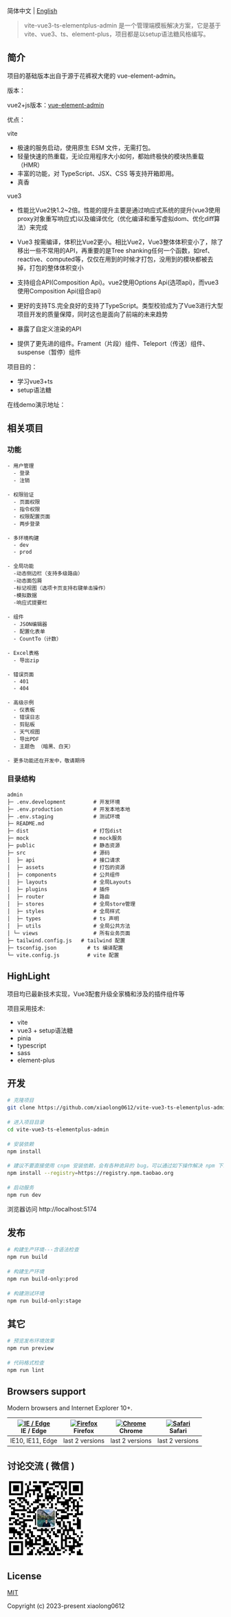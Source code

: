 简体中文 | [English](./README.md)

> vite-vue3-ts-elementplus-admin 是一个管理端模板解决方案，它是基于vite、vue3、ts、element-plus，项目都是以setup语法糖风格编写。

## 简介

项目的基础版本出自于源于花裤衩大佬的 vue-element-admin。

版本：

vue2+js版本：[vue-element-admin](https://github.com/PanJiaChen/vue-element-admin)

优点：

vite
- 极速的服务启动，使用原生 ESM 文件，无需打包。
- 轻量快速的热重载，无论应用程序大小如何，都始终极快的模块热重载（HMR）
- 丰富的功能，对 TypeScript、JSX、CSS 等支持开箱即用。
- 真香

vue3
- 性能比Vue2快1.2~2倍。性能的提升主要是通过响应式系统的提升(vue3使用proxy对象重写响应式)以及编译优化（优化编译和重写虚拟dom、优化diff算法）来完成

- Vue3 按需编译，体积比Vue2更小。相比Vue2，Vue3整体体积变小了，除了移出一些不常用的API，再重要的是Tree shanking任何一个函数，如ref、reactive、computed等，仅仅在用到的时候才打包，没用到的模块都被去掉，打包的整体体积变小

- 支持组合API(Composition Api)。vue2使用Options Api(选项api)，而vue3使用Composition Api(组合api)

- 更好的支持TS.完全良好的支持了TypeScript。类型校验成为了Vue3进行大型项目开发的质量保障，同时这也是面向了前端的未来趋势

- 暴露了自定义渲染的API

- 提供了更先进的组件。Frament（片段）组件、Teleport（传送）组件、suspense（暂停）组件


项目目的：

- 学习vue3+ts
- setup语法糖

在线demo演示地址：

## 相关项目


### 功能

```text
- 用户管理
  - 登录
  - 注销
  
- 权限验证
  - 页面权限
  - 指令权限
  - 权限配置页面
  - 两步登录

- 多环境构建
  - dev
  - prod

- 全局功能
  -动态侧边栏（支持多级路由）
  -动态面包屑
  -标记视图（选项卡页支持右键单击操作）
  -模拟数据
  -响应式提要栏

- 组件
  - JSON编辑器
  - 配置化表单
  - CountTo（计数）

- Excel表格
  - 导出zip

- 错误页面
  - 401
  - 404

- 高级示例
  - 仪表板
  - 错误日志
  - 剪贴板
  - 天气视图
  - 导出PDF
  - 主题色 （暗黑、白天）

- 更多功能还在开发中，敬请期待
```



### 目录结构

```
admin
├─ .env.development			# 开发环境
├─ .env.production			# 开发本地本地
├─ .env.staging			    # 测试环境
├─ README.md
├─ dist			            # 打包dist
├─ mock			            # mock服务
├─ public		          	# 静态资源
├─ src			            # 源码
│  ├─ api		          	# 接口请求
│  ├─ assets		      	# 打包的资源
│  ├─ components	  		# 公共组件
│  ├─ layouts		      	# 全局Layouts
│  ├─ plugins		      	# 插件
│  ├─ router		      	# 路由
│  ├─ stores		      	# 全局store管理
│  ├─ styles		      	# 全局样式
│  ├─ types		        	# ts 声明
│  ├─ utils		        	# 全局公共方法
│ └─ views		        	# 所有业务页面
├─ tailwind.config.js   # tailwind 配置
├─ tsconfig.json     	  # ts 编译配置
└─ vite.config.js    	  # vite 配置

```

## HighLight

项目均已最新技术实现，Vue3配套升级全家桶和涉及的插件组件等

项目采用技术:

- vite
- vue3 + setup语法糖
- pinia
- typescript
- sass
- element-plus
## 开发

```bash
# 克隆项目
git clone https://github.com/xiaolong0612/vite-vue3-ts-elementplus-admin.git

# 进入项目目录
cd vite-vue3-ts-elementplus-admin

# 安装依赖
npm install

# 建议不要直接使用 cnpm 安装依赖，会有各种诡异的 bug。可以通过如下操作解决 npm 下载速度慢的问题
npm install --registry=https://registry.npm.taobao.org

# 启动服务
npm run dev
```

浏览器访问 http://localhost:5174

## 发布

```bash
# 构建生产环境---含语法检查
npm run build

# 构建生产环境
npm run build-only:prod

# 构建测试环境
npm run build-only:stage
```

## 其它

```bash
# 预览发布环境效果
npm run preview

# 代码格式检查
npm run lint
```


## Browsers support

Modern browsers and Internet Explorer 10+.

| [<img src="https://raw.githubusercontent.com/alrra/browser-logos/master/src/edge/edge_48x48.png" alt="IE / Edge" width="24px" height="24px" />](https://godban.github.io/browsers-support-badges/)</br>IE / Edge | [<img src="https://raw.githubusercontent.com/alrra/browser-logos/master/src/firefox/firefox_48x48.png" alt="Firefox" width="24px" height="24px" />](https://godban.github.io/browsers-support-badges/)</br>Firefox | [<img src="https://raw.githubusercontent.com/alrra/browser-logos/master/src/chrome/chrome_48x48.png" alt="Chrome" width="24px" height="24px" />](https://godban.github.io/browsers-support-badges/)</br>Chrome | [<img src="https://raw.githubusercontent.com/alrra/browser-logos/master/src/safari/safari_48x48.png" alt="Safari" width="24px" height="24px" />](https://godban.github.io/browsers-support-badges/)</br>Safari |
| ------------------------------------------------------------ | ------------------------------------------------------------ | ------------------------------------------------------------ | ------------------------------------------------------------ |
| IE10, IE11, Edge                                             | last 2 versions                                              | last 2 versions                                              | last 2 versions                                              |

## 讨论交流 ( 微信 )

  <p align="left">
  <a  target="_blank">
    <img width="180" src="https://github.com/xiaolong0612/vite-vue3-ts-elementplus-admin/blob/main/WeChat.jpg" alt="wechat">
  </a>
</p>

## License

[MIT](https://github.com/xiaolong0612/vite-vue3-ts-elementplus-admin/LICENSE)

Copyright (c) 2023-present xiaolong0612
